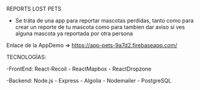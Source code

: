 REPORTS LOST PETS
- Se tráta de una app para reportar mascotas perdidas, tanto como para crear un reporte de tu mascota como para tambien dar aviso si ves alguna mascota ya reportada por otra persona

Enlace de la AppDemo => https://app-pets-9a7d2.firebaseapp.com/ 

TECNOLOGÍAS:

-FrontEnd: React-Recoil - ReactMapbox - ReactDropzone

-Backend: Node.js - Express - Algolia - Nodemailer - PostgreSQL




